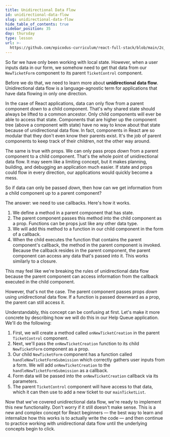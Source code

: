 ```yaml
---
title: Unidirectional Data Flow
id: unidirectional-data-flow
slug: unidirectional-data-flow
hide_table_of_contents: true
sidebar_position: 35
day: thursday
type: lesson
url: >-
  https://github.com/epicodus-curriculum/react-full-stack/blob/main/2c_unidirectional_data_flow.md
---
```


So far we have only been working with local state. However, when a user inputs data in our form, we somehow need to get that data from our `NewTicketForm` component to its parent `TicketControl` component.

Before we do that, we need to learn more about **unidirectional data flow**. Unidirectional data flow is a language-agnostic term for applications that have data flowing in only one direction.

In the case of React applications, data can only flow from a parent component _down_ to a child component. That's why shared state should always be lifted to a common ancestor. Only child components will ever be able to access that state. Components that are higher up the component tree (above a component with state) have no way to know about that state because of unidirectional data flow. In fact, components in React are so modular that they don't even know their parents exist. It's the job of parent components to keep track of their children, not the other way around. 

The same is true with props. We can only pass props _down_ from a parent component to a child component. That's the whole point of unidirectional data flow. It may seem like a limiting concept, but it makes planning, building, and debugging an application much easier. If state and props could flow in every direction, our applications would quickly become a mess.

So if data can only be passed _down_, then how can we get information from a child component up to a parent component?

The answer: we need to use callbacks. Here's how it works.

1. We define a method in a parent component that has state.
2. The parent component passes this method into the child component as a prop. Functions can be props just like any other data type.
3. We will add this method to a function in our child component in the form of a callback.
4. When the child executes the function that contains the parent component's callback, the method in the parent component is invoked. Because the callback resides in the parent component, the parent component can access any data that's passed into it. This works similarly to a closure.

This may feel like we're breaking the rules of unidirectional data flow because the parent component can access information from the callback executed in the child component.

However, that's not the case. The parent component passes props _down_ using unidirectional data flow. If a function is passed downward as a prop, the parent can still access it.

Understandably, this concept can be confusing at first. Let's make it more concrete by describing how we will do this in our Help Queue application. We'll do the following:

1. First, we will create a method called `onNewTicketCreation` in the parent `TicketControl` component.
2. Next, we'll pass the `onNewTicketCreation` function to its child `NewTicketForm` component as a prop.
3. Our child `NewTicketForm` component has a function called `handleNewTicketFormSubmission` which correctly gathers user inputs from a form. We will add `onNewTicketCreation` to the `handleNewTicketFormSubmission` as a callback.
4. Form data will be passed into the `onNewTicketCreation` callback via its parameters.
5. The parent `TicketControl` component will have access to that data, which it can then use to add a new ticket to our `mainTicketList`.

Now that we've covered unidirectional data flow, we're ready to implement this new functionality. Don't worry if it still doesn't make sense. This is a new and complex concept for React beginners — the best way to learn and internalize how this works is to actually write the code — and then continue to practice working with unidirectional data flow until the underlying concepts begin to click.